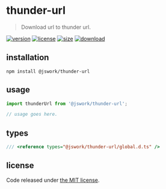 # thunder-url
> Download url to thunder url.

[![version][version-image]][version-url]
[![license][license-image]][license-url]
[![size][size-image]][size-url]
[![download][download-image]][download-url]

## installation
```shell
npm install @jswork/thunder-url
```

## usage
```js
import thunderUrl from '@jswork/thunder-url';

// usage goes here.
```

## types
```ts
/// <reference types="@jswork/thunder-url/global.d.ts" />
```

## license
Code released under [the MIT license](https://github.com/afeiship/thunder-url/blob/master/LICENSE.txt).

[version-image]: https://img.shields.io/npm/v/@jswork/thunder-url
[version-url]: https://npmjs.org/package/@jswork/thunder-url

[license-image]: https://img.shields.io/npm/l/@jswork/thunder-url
[license-url]: https://github.com/afeiship/thunder-url/blob/master/LICENSE.txt

[size-image]: https://img.shields.io/bundlephobia/minzip/@jswork/thunder-url
[size-url]: https://github.com/afeiship/thunder-url/blob/master/dist/index.min.js

[download-image]: https://img.shields.io/npm/dm/@jswork/thunder-url
[download-url]: https://www.npmjs.com/package/@jswork/thunder-url
